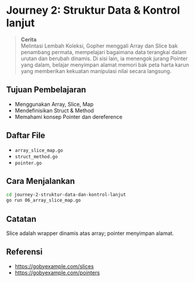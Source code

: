 # Journey 2: Struktur Data & Kontrol lanjut
> **Cerita**  
Melintasi Lembah Koleksi, Gopher menggali Array dan Slice bak penambang permata, mempelajari bagaimana data terangkai dalam urutan dan berubah dinamis. Di sisi lain, ia menengok jurang Pointer yang dalam, belajar menyimpan alamat memori bak peta harta karun yang memberikan kekuatan manipulasi nilai secara langsung.


## Tujuan Pembelajaran
- Menggunakan Array, Slice, Map
- Mendefinisikan Struct & Method
- Memahami konsep Pointer dan dereference

## Daftar File
- `array_slice_map.go`
- `struct_method.go`
- `pointer.go`

## Cara Menjalankan
```bash
cd journey-2-struktur-data-dan-kontrol-lanjut
go run 06_array_slice_map.go
```

## Catatan
Slice adalah wrapper dinamis atas array; pointer menyimpan alamat.

## Referensi
- https://gobyexample.com/slices
- https://gobyexample.com/pointers